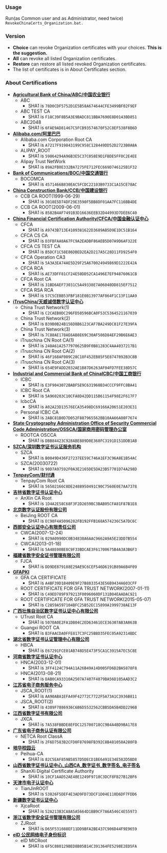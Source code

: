 ### Usage
Run(as Common user and as Administrator, need twice) `RevokeChinaCerts_Organization.bat.`

### Version
* **Choice** can revoke Organization certificates with your choices. **This is the suggestion.**
* **All** can revoke all listed Organization certificates.
* **Restore** can restore all listed revoked Organization certificates.
* The list of certificates is in About Certificates section.

### About Certifications
* **[Agricultural Bank of China/ABC/中国农业银行](http://www.abchina.com)**
    * ABC
        * SHA1 is `78D0CDF5752D1E5B58A674644CFE3499BF02F9EF`
    * ABC TEST CA
        * SHA1 is `F18C39F8B5A3E9BADC811BBA7690E8D0143BD851`
    * ABC2048
        * SHA1 is `6FAE9AD81467C5FCB93574670F52C8EF538F8B6D`
* **[Alibaba.com/阿里巴巴](http://www.alibaba.com)**
    * Alibaba.com Corporation Root CA
        * SHA1 is `A7217F919843199C958C128449DD52D2723B0A8A`
    * ALIPAY_ROOT
        * SHA1 is `59864294A96B3E5C37C058E9D1FBDE5FF0C2E4EE`
    * Alipay Trust NetWork
        * SHA1 is `89A2FB0E332BA7275FE712FEC669D746125B1F32`
* **[Bank of Communications/BOC/中国交通银行](http://www.bankcomm.com)**
    * BOCOMCA
        * SHA1 is `4571466B830EAC5FCDC22103B9733C1A15CE78AC`
* **[China Construction Bank/CCB/中国建设银行](http://www.ccb.com)**
    * CCB CA ROOT(1999-06-29)
        * SHA1 is `3018E5D74DF29E3590F5BB8DF01AA7FC116BB4DE`
    * CCB CA ROOT(2009-06-01)
        * SHA1 is `8582B4AF7491B3D16636EEB32D44993D7DEE6C40`
* **[China Financial Certification Authority/CFCA/中国金融认证中心](http://www.cfca.com.cn)**
    * CFCA
        * SHA1 is `A9743B713E4109381622D3689AB5D9E1DC51B164`
    * CFCA CS CA
        * SHA1 is `D3FBFAA8A67FC9A2EADBF86AEB5D07A9D6AF322E`
    * CFCA CS TEST CA
        * SHA1 is `B5DCF1C58E86DBED2EA2D217A5C28D11FD9254F0`
    * CFCA Operation CA3
        * SHA1 is `5A3A3EA74AE5D29F25A670024949869D1222E42A`
    * CFCA RCA
        * SHA1 is `AE73DFF81CF24E50DD52CA1496E7EF94876061CB`
    * CFCA Root CA
        * SHA1 is `31BD6AEF73031C5A49338E7A06040DD815EF7512`
    * CFCA RSA RCA
        * SHA1 is `57C5CEBB53FBF181E0B13977AF864F1C13F11AA9`
* **[iTrusChina/天威诚信数字认证中心](http://www.itrus.com.cn)**
    * China Trust Network(1)
        * SHA1 is `C2CAEB0DC296FD50596BCA0F53C5364521167039`
    * China Trust Network(2)
        * SHA1 is `B39B0B24B156D8B6123CAF7BA249DC81F27E39FA`
    * China Trust Network(3)
        * SHA1 is `7C88AE178AE6AB8E69C30AF586D84EF29B6E6AE3`
    * iTruschina CN Root CA(1)
        * SHA1 is `240A61A2577970625B9F0B81283C4AA4037217B1`
    * iTruschina CN Root CA(2)
        * SHA1 is `46F168AF009C28C18F452EB85F5E8747892B3C8B`
    * iTruschina CN Root CA(3)
        * SHA1 is `654E9FADD2032AE1B87D6263AF04FD7FEE38D57C`
* **[Industrial and Commercial Bank of ChinaICBC/中国工商银行](www.icbc.com.cn)**
    * ICBC
        * SHA1 is `E3F9043072BABF5E9C631960B34CCCF9FFC8BA41`
    * ICBC Root CA
        * SHA1 is `5A960203C10CFA8D42DD115B61154F98E2F617F7`
    * IcbcCA
        * SHA1 is `A02A23D13576ECA35498DC69166A20651E203E31`
    * Personal ICBC CA
        * SHA1 is `2ABC81B0D7D052F887965562BB10AA66A80F7674`
* **[State Cryptography Administration Office of Security Commercial Code Administration/OSSCA/国家商用密码管理办公室](www.oscca.gov.cn)**
    * ROOTCA OSCCA
        * SHA1 is `DBB84423C928ABE889D0E368FC3191D151DDB1AB`
* **[SZCA/深圳数字证书认证服务机构](http://www.szca.net)**
    * SZCA
        * SHA1 is `B0049D436F27237EE59C746A1EF3C96A8E1B54AC`
    * SZCA(20030722)
        * SHA1 is `90D7A97592F0A3E2165DE5DA23B57701D74A298D`
* **[TenpayCom/财付通](http://www.tenpay.com)**
    * TenpayCom Root CA
        * SHA1 is `56502166C0DE2488950491C90C7560E0E7AA7378`
* **[吉林省数字证书认证中心](http://www.jlca.com.cn)**
    * AnXin CA Root
        * SHA1 is `1D4A2E58C68F3F2D2659BC3BAB05CFA81F87B1E8`
* **[北京数字认证股份有限公司](http://www.bjca.org.cn)**
    * BeiJing ROOT CA
        * SHA1 is `EC98F4A5096282FB192FFB168A574236C5A7DC6C`
* **[西部安全认证中心有限责任公司](http://www.cwca.com.cn)**
    * CWCA(2007-12-24)
        * SHA1 is `029A0990DC0B34838A6AAC9662A9A5E23DD7B554`
    * CWCA(2013-01-18)
        * SHA1 is `5A48E00BE8C9F33BDCAE3F61700675B4A3A3B6F3`
* **[福建省数字安全证书管理有限公司](http://www.fjca.com.cn)**
    * FJCA
        * SHA1 is `DD9DE879188E29AE9C6CEF546D6191B89A6B4F09`
* **[GFAPKI](http://www.gfapki.com.cn)**
    * GFA CA CERTIFICATE
        * SHA1 is `A4BF39D18409E9F27B8833543E56B9434A603CFF`
    * ROOT CERTIFICATE FOR GFA TRUST NETWORK(2007-01-11)
        * SHA1 is `C49ED789F979213F0096060DF131B04EAADAC921`
    * ROOT CERTIFICATE FOR GFA TRUST NETWORK(2015-05-07)
        * SHA1 is `C2859A597104BFC25B52EC15899A1999738AE13F`
* **[广西壮族自治区数字证书认证中心有限公司](http://www.gxca.com.cn)**
    * UTrust Root CA
        * SHA1 is `5070A0E2FA1DB04C2ED63461ECE36307AB3A863B`
    * Guangxi ROOT CA
        * SHA1 is `B3FAACDA0FFE817C3FC25B8D35FEC05A92314BDC`
* **[湖北省数字证书认证管理中心有限公司](http://www.hbca.org.cn)**
    * HBCA
        * SHA1 is `E67291FCE01AB748D5E473F5CA1C3915A7EC5C8E`
* **[河南省数字证书认证中心](http://www.9611111.com)**
    * HNCA(2003-12-01)
        * SHA1 is `3FF4124C794A11A26B49A14D005FD6D2BA5878F8`
    * HNCA(2013-08-21)
        * SHA1 is `DAB0CA93310A2507A7407F4879BA56D105AAD3C2`
* **[江苏省电子商务服务中心](http://www.jsca.com.cn)**
    * JSCA_ROOT(1)
        * SHA1 is `AA90ABA1EFA49F42772C7722F5A73A1C3936B811`
    * JSCA_ROOT(2)
        * SHA1 is `4389F7886936C6B6D5532562CBB5DA5B4DD2296B`
* **[江西省数字证书有限公司](http://www.jxca.org.cn)**
    * JXCA
        * SHA1 is `7A538FBBDE8EFDC125700718CC9B4A4BD9BA17E8`
* **[广东省电子商务认证有限公司](http://www.cnca.net)**
    * NETCA Root ClassA
        * SHA1 is `2F6D7583B2CFD0F87698FB392C8B481058A280FB`
* **[培华校园云](http://dns.peihua.cn)**
    * Peihua-CA
        * SHA1 is `82C5EAF859B5857D5DECD1BE6491E34E582D5BD8`
* **[山西省数字证书认证中心_山西CA_数字证书_数字签名_电子签名](http://www.sxca.com.cn)**
    * ShanXi Digital Certificate Authority
        * SHA1 is `10CF1AAD52AE48E1249F9718C3DCF8FB27B12BF6`
* **[天津市电子认证中心](http://www.tjca.org.cn)**
    * TianJinROOT
        * SHA1 is `53826F5DEF4E3AD9FD73DCF1D04E110D6DF7FDD6`
* **[新疆数字证书认证中心](http://www.xjca.com.cn)**
    * XjcaRoot
        * SHA1 is `52A213B3CA8A5A5664D1BB9CF7A6A546C4E55973`
* **[浙江省数字安全证书管理有限公司](http://www.zjca.com.cn)**
    * ZJRoot
        * SHA1 is `D65F531088EF11DD9BFA2BE437C906D44F9E9659`
* **[eID 公民网络电子身份标识](https://eid.cn)**
    * eID MICRoot
        * SHA1 is `6F5C880129BED8B05B14C391364FE5298E2ED5FA`
